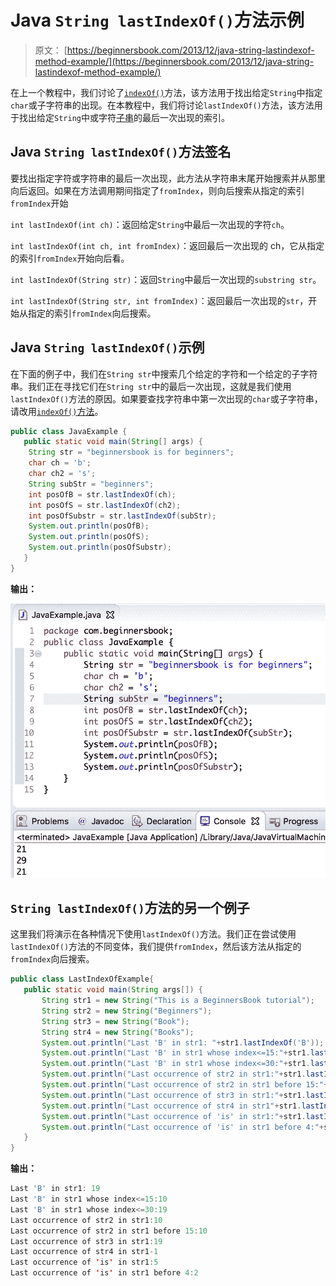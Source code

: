 # Java `String lastIndexOf()`方法示例

> 原文： [https://beginnersbook.com/2013/12/java-string-lastindexof-method-example/](https://beginnersbook.com/2013/12/java-string-lastindexof-method-example/)

在上一个教程中，我们讨论了[`indexOf()`](https://beginnersbook.com/2013/12/java-string-indexof-method-example/)方法，该方法用于找出给定`String`中指定`char`或子字符串的出现。在本教程中，我们将讨论`lastIndexOf()`方法，该方法用于找出给定`String`中或字符[子串](https://beginnersbook.com/2013/12/java-string-substring-method-example/)的最后一次出现的索引。

## Java `String lastIndexOf()`方法签名

要找出指定字符或字符串的最后一次出现，此方法从字符串末尾开始搜索并从那里向后返回。如果在方法调用期间指定了`fromIndex`，则向后搜索从指定的索引`fromIndex`开始

`int lastIndexOf(int ch)`：返回给定`String`中最后一次出现的字符`ch`。

`int lastIndexOf(int ch, int fromIndex)`：返回最后一次出现的 ch，它从指定的索引`fromIndex`开始向后看。

`int lastIndexOf(String str)`：返回`String`中最后一次出现的`substring str`。

`int lastIndexOf(String str, int fromIndex)`：返回最后一次出现的`str`，开始从指定的索引`fromIndex`向后搜索。

## Java `String lastIndexOf()`示例

在下面的例子中，我们在`String str`中搜索几个给定的字符和一个给定的子字符串。我们正在寻找它们在`String str`中的最后一次出现，这就是我们使用`lastIndexOf()`方法的原因。如果要查找字符串中第一次出现的`char`或子字符串，请改用[`indexOf()`方法](https://beginnersbook.com/2013/12/java-string-indexof-method-example/)。

```java
public class JavaExample {  
   public static void main(String[] args) {  
	String str = "beginnersbook is for beginners";
	char ch = 'b';
	char ch2 = 's';
	String subStr = "beginners";
	int posOfB = str.lastIndexOf(ch);
	int posOfS = str.lastIndexOf(ch2);
	int posOfSubstr = str.lastIndexOf(subStr);
	System.out.println(posOfB);
	System.out.println(posOfS);
	System.out.println(posOfSubstr);
   }  
}
```

**输出：**

![Java String lastIndexOf() method example](img/3b658a6d87e136773487f05a7bb12294.jpg)

## `String lastIndexOf()`方法的另一个例子

这里我们将演示在各种情况下使用`lastIndexOf()`方法。我们正在尝试使用`lastIndexOf()`方法的不同变体，我们提供`fromIndex`，然后该方法从指定的`fromIndex`向后搜索。

```java
public class LastIndexOfExample{
   public static void main(String args[]) {
       String str1 = new String("This is a BeginnersBook tutorial");
       String str2 = new String("Beginners");
       String str3 = new String("Book");
       String str4 = new String("Books");
       System.out.println("Last 'B' in str1: "+str1.lastIndexOf('B'));
       System.out.println("Last 'B' in str1 whose index<=15:"+str1.lastIndexOf('B', 15));
       System.out.println("Last 'B' in str1 whose index<=30:"+str1.lastIndexOf('B', 30));
       System.out.println("Last occurrence of str2 in str1:"+str1.lastIndexOf(str2));
       System.out.println("Last occurrence of str2 in str1 before 15:"+str1.lastIndexOf(str2, 15));
       System.out.println("Last occurrence of str3 in str1:"+str1.lastIndexOf(str3));
       System.out.println("Last occurrence of str4 in str1"+str1.lastIndexOf(str4));
       System.out.println("Last occurrence of 'is' in str1:"+str1.lastIndexOf("is"));
       System.out.println("Last occurrence of 'is' in str1 before 4:"+str1.lastIndexOf("is", 4));
   }
}
```

**输出：**

```java
Last 'B' in str1: 19
Last 'B' in str1 whose index<=15:10
Last 'B' in str1 whose index<=30:19
Last occurrence of str2 in str1:10
Last occurrence of str2 in str1 before 15:10
Last occurrence of str3 in str1:19
Last occurrence of str4 in str1-1
Last occurrence of 'is' in str1:5
Last occurrence of 'is' in str1 before 4:2
```